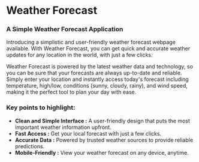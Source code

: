 # Weather Forecast 
### A Simple Weather Forecast Application

Introducing a simplistic and user-friendly weather forecast webpage available. With Weather Forecast, you can get quick and accurate weather updates for any location in the world, with just a few clicks.

Weather Forecast is powered by the latest weather data and technology, so you can be sure that your forecasts are always up-to-date and reliable. Simply enter your location and instantly access today's forecast including temperature, high/low, conditions (sunny, cloudy, rainy), and wind speed, making it the perfect tool to plan your day with ease.

### Key points to highlight:
- <strong>Clean and Simple Interface :</strong> A user-friendly design that puts the most important weather information upfront.
- <strong>Fast Access :</strong> Get your local forecast with just a few clicks.
- <strong>Accurate Data :</strong> Powered by trusted weather sources to provide reliable predictions.
- <strong>Mobile-Friendly :</strong> View your weather forecast on any device, anytime.
